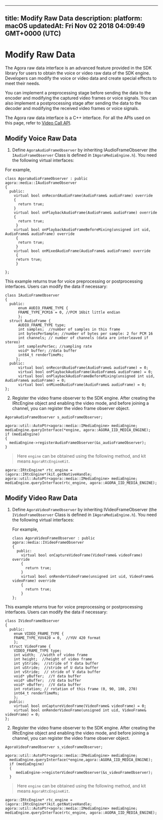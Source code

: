 
---
title: Modify Raw Data
description: 
platform: macOS
updatedAt: Fri Nov 02 2018 04:09:49 GMT+0000 (UTC)
---
# Modify Raw Data
The Agora raw data interface is an advanced feature provided in the SDK library for users to obtain the voice or video raw data of the SDK engine. Developers can modify the voice or video data and create special effects to meet their needs.

You can implement a preprocessing stage before sending the data to the encoder and modifying the captured video frames or voice signals. You can also implement a postprocessing stage after sending the data to the decoder and modifying the received video frames or voice signals.

The Agora raw data interface is a C++ interface. For all the APIs used on this page, refer to [Video Call API](https://docs.agora.io/en/Voice/API%20Reference/oc/index.html).

## Modify Voice Raw Data

1.  Define `AgoraAudioFrameObserver` by inheriting IAudioFrameObserver \(the `IAudioFrameObserver` Class is defined in `IAgoraMediaEngine.h`\). You need the following virtual interfaces:


For example,

```
class AgoraAudioFrameObserver : public agora::media::IAudioFrameObserver
{
  public:
    virtual bool onRecordAudioFrame(AudioFrame& audioFrame) override
    {
      return true;
    }
    virtual bool onPlaybackAudioFrame(AudioFrame& audioFrame) override
    {
      return true;
     }
    virtual bool onPlaybackAudioFrameBeforeMixing(unsigned int uid, AudioFrame& audioFrame) override
     {
      return true;
     }
    virtual bool onMixedAudioFrame(AudioFrame& audioFrame) override
     {
     return true;
     }

};
```

This example returns true for voice preprocessing or postprocessing interfaces. Users can modify the data if necessary:

```
class IAudioFrameObserver
{
  public:
      enum AUDIO_FRAME_TYPE {
      FRAME_TYPE_PCM16 = 0, //PCM 16bit little endian
      };
  struct AudioFrame {
      AUDIO_FRAME_TYPE type;
      int samples;  //number of samples in this frame
      int bytesPerSample; //number of bytes per sample: 2 for PCM 16
      int channels; // number of channels (data are interleaved if stereo)
      int samplesPerSec; //sampling rate
      void* buffer; //data buffer
      int64_t renderTimeMs;
     };
  public:
      virtual bool onRecordAudioFrame(AudioFrame& audioFrame) = 0;
      virtual bool onPlaybackAudioFrame(AudioFrame& audioFrame) = 0;
      virtual bool onPlaybackAudioFrameBeforeMixing(unsigned int uid, AudioFrame& audioFrame) = 0;
      virtual bool onMixedAudioFrame(AudioFrame& audioFrame) = 0;
};
```

2.  Register the video frame observer to the SDK engine. After creating the IRtcEngine object and enabling the video mode, and before joining a channel, you can register the video frame observer object.


```
AgoraAudioFrameObserver s_audioFrameObserver;

agora::util::AutoPtr<agora::media::IMediaEngine> mediaEngine;
mediaEngine.queryInterface(*engine, agora::AGORA_IID_MEDIA_ENGINE);
if (mediaEngine)
{
  mediaEngine->registerAudioFrameObserver(&s_audioFrameObserver);
}
```

> Here `engine` can be obtained using the following method, and kit means `AgoraRtcEngineKit`.

```
agora::IRtcEngine* rtc_engine = (agora::IRtcEngine*)kit.getNativeHandle;
agora::util::AutoPtr<agora::media::IMediaEngine> mediaEngine;
mediaEngine.queryInterface(rtc_engine, agora::AGORA_IID_MEDIA_ENGINE);
```

## Modify Video Raw Data

1.  Define `AgoraVideoFrameObserver` by inheriting IVideoFrameObserver \(the `IVideoFrameObserver` Class is defined in `IAgoraMediaEngine.h`\). You need the following virtual interfaces:

    For example,

    ```
    class AgoraVideoFrameObserver : public agora::media::IVideoFrameObserver
    {
      public:
        virtual bool onCaptureVideoFrame(VideoFrame& videoFrame) override
        {
          return true;
        }
        virtual bool onRenderVideoFrame(unsigned int uid, VideoFrame& videoFrame) override
        {
          return true;
        }
    };
    ```


This example returns true for voice preprocessing or postprocessing interfaces. Users can modify the data if necessary:

```
class IVideoFrameObserver
{
  public:
    enum VIDEO_FRAME_TYPE {
    FRAME_TYPE_YUV420 = 0,  //YUV 420 format
    };
  struct VideoFrame {
    VIDEO_FRAME_TYPE type;
    int width;  //width of video frame
    int height;  //height of video frame
    int yStride;  //stride of Y data buffer
    int uStride;  //stride of U data buffer
    int vStride;  // stride of V data buffer
    void* yBuffer;  //Y data buffer
    void* uBuffer;  //U data buffer
    void* vBuffer;  //V data buffer
    int rotation; // rotation of this frame (0, 90, 180, 270)
    int64_t renderTimeMs;
    };
  public:
    virtual bool onCaptureVideoFrame(VideoFrame& videoFrame) = 0;
    virtual bool onRenderVideoFrame(unsigned int uid, VideoFrame& videoFrame) = 0;
};
```

2.  Register the video frame observer to the SDK engine. After creating the IRtcEngine object and enabling the video mode, and before joining a channel, you can register the video frame observer object.


```
AgoraVideoFrameObserver s_videoFrameObserver;

agora::util::AutoPtr<agora::media::IMediaEngine> mediaEngine;
  mediaEngine.queryInterface(*engine,agora::AGORA_IID_MEDIA_ENGINE);
  if (mediaEngine)
  {
     mediaEngine->registerVideoFrameObserver(&s_videoFrameObserver);
  }
```

> Here `engine` can be obtained using the following method, and kit means `AgoraRtcEngineKit`.

```
agora::IRtcEngine* rtc_engine = (agora::IRtcEngine*)kit.getNativeHandle;
agora::util::AutoPtr<agora::media::IMediaEngine> mediaEngine;
mediaEngine.queryInterface(rtc_engine, agora::AGORA_IID_MEDIA_ENGINE);
```


